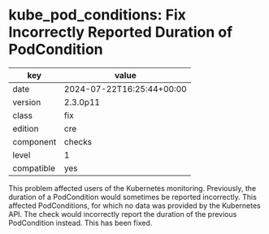 [//]: # (werk v2)
# kube_pod_conditions: Fix Incorrectly Reported Duration of PodCondition

key        | value
---------- | ---
date       | 2024-07-22T16:25:44+00:00
version    | 2.3.0p11
class      | fix
edition    | cre
component  | checks
level      | 1
compatible | yes

This problem affected users of the Kubernetes monitoring. Previously, the duration of a PodCondition
would sometimes be reported incorrectly. This affected PodConditions, for which no data was provided
by the Kubernetes API. The check would incorrectly report the duration of the previous PodCondition
instead. This has been fixed.
